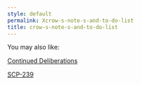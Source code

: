 ```yaml
---
style: default
permalink: Xcrow-s-note-s-and-to-do-list
title: crow-s-note-s-and-to-do-list
---
```

You may also like:

[Continued Deliberations](http://scp-wiki.net/continued-deliberations)

[SCP-239](http://scp-wiki.net/scp-239)

